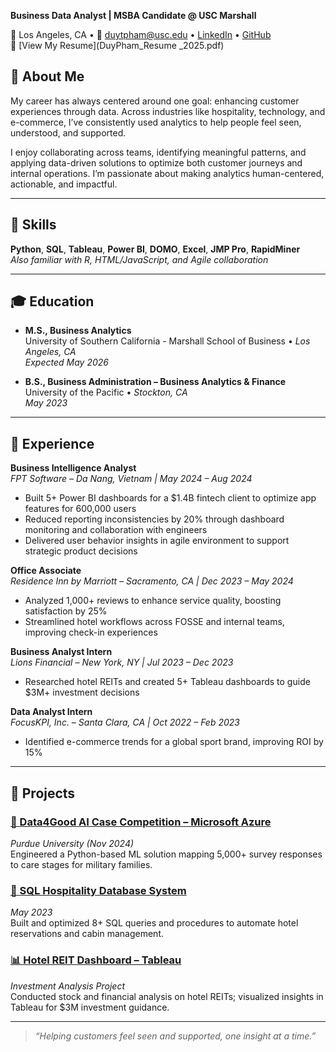**Business Data Analyst | MSBA Candidate @ USC Marshall**

📍 Los Angeles, CA • 📧 duytpham@usc.edu • [LinkedIn](https://www.linkedin.com/in/kaidp) • [GitHub](https://github.com/kaiixdy)  
📄 [View My Resume](DuyPham_Resume _2025.pdf)

## 👋 About Me

My career has always centered around one goal: enhancing customer experiences through data. Across industries like hospitality, technology, and e-commerce, I’ve consistently used analytics to help people feel seen, understood, and supported.

I enjoy collaborating across teams, identifying meaningful patterns, and applying data-driven solutions to optimize both customer journeys and internal operations. I’m passionate about making analytics human-centered, actionable, and impactful.

---

## 🧠 Skills

**Python**, **SQL**, **Tableau**, **Power BI**, **DOMO**, **Excel**, **JMP Pro**, **RapidMiner**  
*Also familiar with R, HTML/JavaScript, and Agile collaboration*

---

## 🎓 Education

- **M.S., Business Analytics**  
  University of Southern California - Marshall School of Business • *Los Angeles, CA*  
  _Expected May 2026_

- **B.S., Business Administration – Business Analytics & Finance**  
  University of the Pacific • *Stockton, CA*  
  _May 2023_

---

## 💼 Experience

**Business Intelligence Analyst**  
*FPT Software – Da Nang, Vietnam | May 2024 – Aug 2024*  
- Built 5+ Power BI dashboards for a $1.4B fintech client to optimize app features for 600,000 users  
- Reduced reporting inconsistencies by 20% through dashboard monitoring and collaboration with engineers  
- Delivered user behavior insights in agile environment to support strategic product decisions  

**Office Associate**  
*Residence Inn by Marriott – Sacramento, CA | Dec 2023 – May 2024*  
- Analyzed 1,000+ reviews to enhance service quality, boosting satisfaction by 25%  
- Streamlined hotel workflows across FOSSE and internal teams, improving check-in experiences  

**Business Analyst Intern**  
*Lions Financial – New York, NY | Jul 2023 – Dec 2023*  
- Researched hotel REITs and created 5+ Tableau dashboards to guide $3M+ investment decisions  

**Data Analyst Intern**  
*FocusKPI, Inc. – Santa Clara, CA | Oct 2022 – Feb 2023*  
- Identified e-commerce trends for a global sport brand, improving ROI by 15%  

---

## 📁 Projects

### [🧠 Data4Good AI Case Competition – Microsoft Azure](https://github.com/yourusername/data4good-case-competition)
*Purdue University (Nov 2024)*  
Engineered a Python-based ML solution mapping 5,000+ survey responses to care stages for military families.

### [🏨 SQL Hospitality Database System](https://github.com/yourusername/sql-hospitality-db)
*May 2023*  
Built and optimized 8+ SQL queries and procedures to automate hotel reservations and cabin management.

### [📊 Hotel REIT Dashboard – Tableau](https://github.com/yourusername/hotel-reit-dashboard)
*Investment Analysis Project*  
Conducted stock and financial analysis on hotel REITs; visualized insights in Tableau for $3M investment guidance.

---

> *“Helping customers feel seen and supported, one insight at a time.”*

